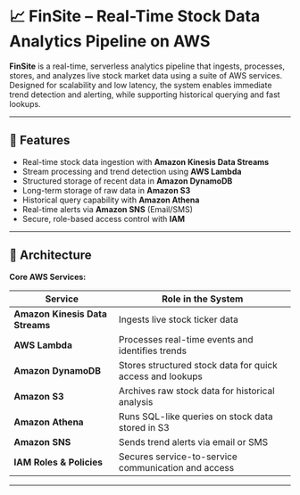 # 📈 FinSite – Real-Time Stock Data Analytics Pipeline on AWS

**FinSite** is a real-time, serverless analytics pipeline that ingests, processes, stores, and analyzes live stock market data using a suite of AWS services.  
Designed for scalability and low latency, the system enables immediate trend detection and alerting, while supporting historical querying and fast lookups.

---

## 🚀 Features

- Real-time stock data ingestion with **Amazon Kinesis Data Streams**
- Stream processing and trend detection using **AWS Lambda**
- Structured storage of recent data in **Amazon DynamoDB**
- Long-term storage of raw data in **Amazon S3**
- Historical query capability with **Amazon Athena**
- Real-time alerts via **Amazon SNS** (Email/SMS)
- Secure, role-based access control with **IAM**

---

## 🧱 Architecture

**Core AWS Services:**

| Service                  | Role in the System |
|--------------------------|---------------------|
| **Amazon Kinesis Data Streams** | Ingests live stock ticker data |
| **AWS Lambda**           | Processes real-time events and identifies trends |
| **Amazon DynamoDB**      | Stores structured stock data for quick access and lookups |
| **Amazon S3**            | Archives raw stock data for historical analysis |
| **Amazon Athena**        | Runs SQL-like queries on stock data stored in S3 |
| **Amazon SNS**           | Sends trend alerts via email or SMS |
| **IAM Roles & Policies** | Secures service-to-service communication and access |

---
